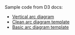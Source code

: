 Sample code from D3 docs:
- [Vertical arc diagram](https://www.d3-graph-gallery.com/graph/arc_vertical.html)
- [Clean arc diagram template](https://www.d3-graph-gallery.com/graph/arc_template.html)
- [Basic arc diagram template](https://www.d3-graph-gallery.com/graph/arc_basic.html)
